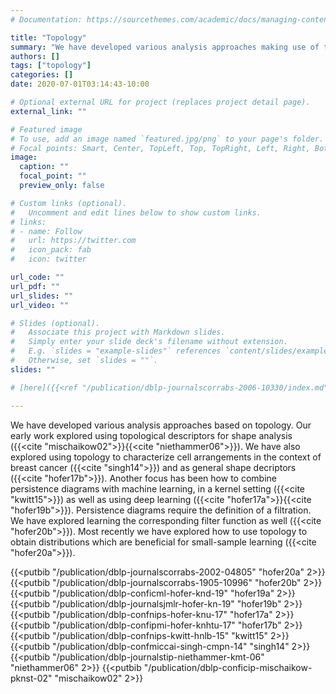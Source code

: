 ```yaml
---
# Documentation: https://sourcethemes.com/academic/docs/managing-content/

title: "Topology"
summary: "We have developed various analysis approaches making use of topology. Most recently this work has focused on integrating deep learning with topology."
authors: []
tags: ["topology"]
categories: []
date: 2020-07-01T03:14:43-10:00

# Optional external URL for project (replaces project detail page).
external_link: ""

# Featured image
# To use, add an image named `featured.jpg/png` to your page's folder.
# Focal points: Smart, Center, TopLeft, Top, TopRight, Left, Right, BottomLeft, Bottom, BottomRight.
image:
  caption: ""
  focal_point: ""
  preview_only: false

# Custom links (optional).
#   Uncomment and edit lines below to show custom links.
# links:
# - name: Follow
#   url: https://twitter.com
#   icon_pack: fab
#   icon: twitter

url_code: ""
url_pdf: ""
url_slides: ""
url_video: ""

# Slides (optional).
#   Associate this project with Markdown slides.
#   Simply enter your slide deck's filename without extension.
#   E.g. `slides = "example-slides"` references `content/slides/example-slides.md`.
#   Otherwise, set `slides = ""`.
slides: ""

# [here]({{<ref "/publication/dblp-journalscorrabs-2006-10330/index.md" >}})

---
```


We have developed various analysis approaches based on topology. Our early work explored using topological descriptors for shape analysis ({{<cite "mischaikow02">}}{{<cite "niethammer06">}}). We have also explored using topology to characterize cell arrangements in the context of breast cancer ({{<cite "singh14">}}) and as general shape decriptors ({{<cite "hofer17b">}}). Another focus has been how to combine persistence diagrams with machine learning, in a kernel setting ({{<cite "kwitt15">}}) as well as using deep learning ({{<cite "hofer17a">}}{{<cite "hofer19b">}}). Persistence diagrams require the definition of a filtration. We have explored learning the corresponding filter function as well ({{<cite "hofer20b">}}). Most recently we have explored how to use topology to obtain distributions which are beneficial for small-sample learning ({{<cite "hofer20a">}}).

{{<putbib "/publication/dblp-journalscorrabs-2002-04805" "hofer20a" 2>}}
{{<putbib "/publication/dblp-journalscorrabs-1905-10996" "hofer20b" 2>}}
{{<putbib "/publication/dblp-conficml-hofer-knd-19" "hofer19a" 2>}}
{{<putbib "/publication/dblp-journalsjmlr-hofer-kn-19" "hofer19b" 2>}}
{{<putbib "/publication/dblp-confnips-hofer-knu-17" "hofer17a" 2>}}
{{<putbib "/publication/dblp-confipmi-hofer-knhtu-17" "hofer17b" 2>}}
{{<putbib "/publication/dblp-confnips-kwitt-hnlb-15" "kwitt15" 2>}}
{{<putbib "/publication/dblp-confmiccai-singh-cmpn-14" "singh14" 2>}}
{{<putbib "/publication/dblp-journalstip-niethammer-kmt-06" "niethammer06" 2>}}
{{<putbib "/publication/dblp-conficip-mischaikow-pknst-02" "mischaikow02" 2>}}






